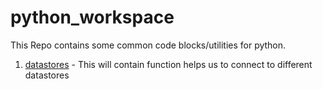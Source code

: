 # python_workspace

This Repo contains some common code blocks/utilities for python.

1) [datastores](datastores) - This will contain function helps us to connect to different datastores

